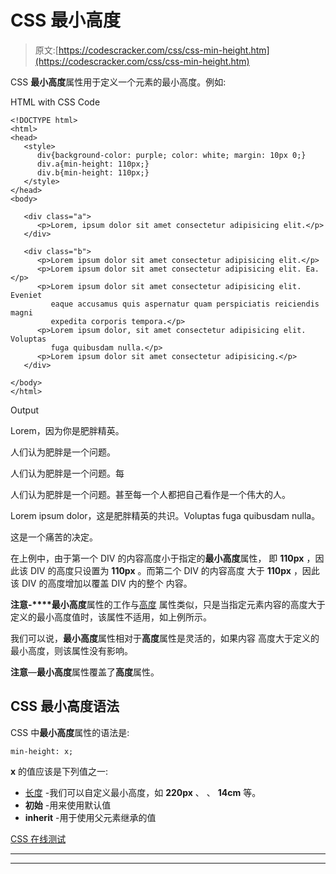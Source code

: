 # CSS 最小高度

> 原文:[https://codescracker.com/css/css-min-height.htm](https://codescracker.com/css/css-min-height.htm)

CSS **最小高度**属性用于定义一个元素的最小高度。例如:

HTML with CSS Code

```
<!DOCTYPE html>
<html>
<head>
   <style>
      div{background-color: purple; color: white; margin: 10px 0;}
      div.a{min-height: 110px;}
      div.b{min-height: 110px;}
   </style>
</head>
<body>

   <div class="a">
      <p>Lorem, ipsum dolor sit amet consectetur adipisicing elit.</p>
   </div>

   <div class="b">
      <p>Lorem ipsum dolor sit amet consectetur adipisicing elit.</p>
      <p>Lorem ipsum dolor sit amet consectetur adipisicing elit. Ea.</p>
      <p>Lorem ipsum dolor sit amet consectetur adipisicing elit. Eveniet
         eaque accusamus quis aspernatur quam perspiciatis reiciendis magni
         expedita corporis tempora.</p>
      <p>Lorem ipsum dolor, sit amet consectetur adipisicing elit. Voluptas
         fuga quibusdam nulla.</p>
      <p>Lorem ipsum dolor sit amet consectetur adipisicing.</p>
   </div>

</body>
</html>
```

Output

Lorem，因为你是肥胖精英。

人们认为肥胖是一个问题。

人们认为肥胖是一个问题。每

人们认为肥胖是一个问题。甚至每一个人都把自己看作是一个伟大的人。

Lorem ipsum dolor，这是肥胖精英的共识。Voluptas fuga quibusdam nulla。

这是一个痛苦的决定。

在上例中，由于第一个 DIV 的内容高度小于指定的**最小高度**属性， 即 **110px** ，因此该 DIV 的高度只设置为 **110px** 。而第二个 DIV 的内容高度 大于 **110px** ，因此该 DIV 的高度增加以覆盖 DIV 内的整个 内容。

**注意-****最小高度**属性的工作与[高度](/css/css-height.htm) 属性类似，只是当指定元素内容的高度大于 定义的最小高度值时，该属性不适用，如上例所示。

我们可以说，**最小高度**属性相对于**高度**属性是灵活的，如果内容 高度大于定义的最小高度，则该属性没有影响。

**注意**—**最小高度**属性覆盖了**高度**属性。

## CSS 最小高度语法

CSS 中**最小高度**属性的语法是:

```
min-height: x;
```

**x** 的值应该是下列值之一:

*   [长度](/css/css-length-units.htm) -我们可以自定义最小高度，如 **220px** 、 、 **14cm** 等。
*   **初始** -用来使用默认值
*   **inherit** -用于使用父元素继承的值

[CSS 在线测试](/exam/showtest.php?subid=5)

* * *

* * *